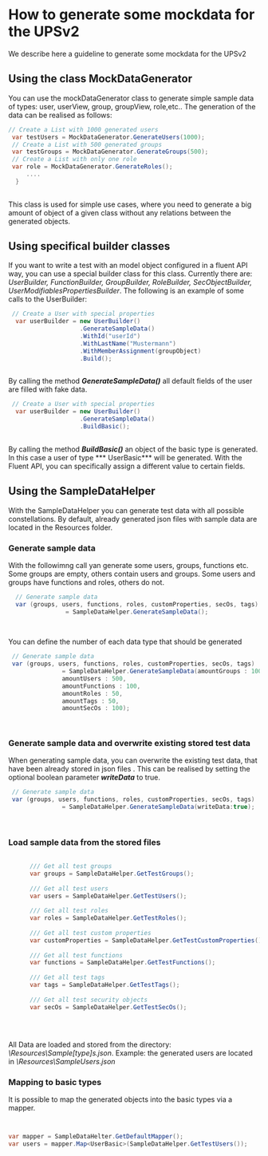 ﻿# How to generate some mockdata for the UPSv2

We describe here a guideline to generate some mockdata for the UPSv2

## Using the class MockDataGenerator

You can use the mockDataGenerator class to generate simple sample data of types: user, userView, group, groupView,
role,etc..
The generation of the data can be realised as follows:

  ```csharp
  // Create a List with 1000 generated users
   var testUsers = MockDataGenerator.GenerateUsers(1000);
   // Create a List with 500 generated groups
   var testGroups = MockDataGenerator.GenerateGroups(500);
   // Create a List with only one role
   var role = MockDataGenerator.GenerateRoles(); 
       ....      
    }
    
```

This class is used for simple use cases, where you need to generate a big amount of object of a given class without any
relations between the generated objects.

## Using specifical builder classes

If you want to write a test with an model object configured in a fluent API way, you can use a special builder class for
this class. Currently there are: *UserBuilder, FunctionBuilder, GroupBuilder, RoleBuilder, SecObjectBuilder,
UserModifiablesPropertiesBuilder*.
The following is an example of some calls to the UserBuilder:

 ```csharp
  // Create a User with special properties
   var userBuilder = new UserBuilder()
                     .GenerateSampleData()        
                     .WithId("userId")                           
                     .WithLastName("Mustermann")
                     .WithMemberAssignment(groupObject)
                     .Build();
    
```

By calling the method ***GenerateSampleData()*** all default fields of the user are filled with fake data.

 ```csharp
  // Create a User with special properties
   var userBuilder = new UserBuilder()
                     .GenerateSampleData()                           
                     .BuildBasic();
    
```

By calling the method ***BuildBasic()*** an object of the basic type is generated. In this case a user of type ***
UserBasic*** will be generated.
With the Fluent API, you can specifically assign a different value to certain fields.

## Using the SampleDataHelper

With the SampleDataHelper you can generate test data with all possible constellations.
By default, already generated json files with sample data are located in the Resources folder.

### Generate sample data

With the followimng call yan generate some users, groups, functions etc. Some groups are empty, others contain users and
groups. Some users and groups have functions and roles, others do not.

```csharp
  // Generate sample data
  var (groups, users, functions, roles, customProperties, secOs, tags)
                = SampleDataHelper.GenerateSampleData();
   
    
```

You can define the number of each data type that should be generated

 ```csharp
  // Generate sample data
  var (groups, users, functions, roles, customProperties, secOs, tags)
                = SampleDataHelper.GenerateSampleData(amountGroups : 100,
                amountUsers : 500,
                amountFunctions : 100,
                amountRoles : 50,
                amountTags : 50,
                amountSecOs : 100);

    
```

### Generate sample data and overwrite existing stored test data

When generating sample data, you can overwrite the existing test data, that have been already stored in json files .
This can be realised by setting the optional boolean parameter ***writeData*** to true.

 ```csharp
  // Generate sample data
  var (groups, users, functions, roles, customProperties, secOs, tags)
                = SampleDataHelper.GenerateSampleData(writeData:true);
   
    
```

### Load sample data from the stored files

  ```csharp
   
        /// Get all test groups        
        var groups = SampleDataHelper.GetTestGroups();
       
        /// Get all test users             
        var users = SampleDataHelper.GetTestUsers();
       
        /// Get all test roles       
        var roles = SampleDataHelper.GetTestRoles();
        
        /// Get all test custom properties               
        var customProperties = SampleDataHelper.GetTestCustomProperties();   
           
        /// Get all test functions        
        var functions = SampleDataHelper.GetTestFunctions();
       
        /// Get all test tags              
        var tags = SampleDataHelper.GetTestTags();
       
        /// Get all test security objects       
        var secOs = SampleDataHelper.GetTestSecOs(); 
       
   
    
```

All Data are loaded and stored from the directory: *\Resources\Sample[type]s.json*. Example: the generated users are
located in *\Resources\SampleUsers.json*

### Mapping to basic types

It is possible to map the generated objects into the basic types via a mapper.

  ```csharp

  
  var mapper = SampleDataHelter.GetDefaultMapper();
  var users = mapper.Map<UserBasic>(SampleDataHelper.GetTestUsers());
   
    
```